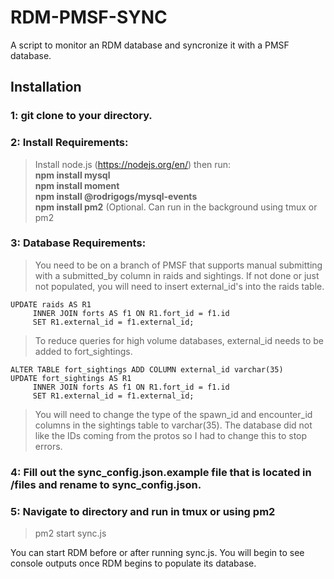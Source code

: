 # RDM-PMSF-SYNC
A script to monitor an RDM database and syncronize it with a PMSF database.

## Installation

### 1: git clone to your directory.
### 2: Install Requirements:
>Install node.js (https://nodejs.org/en/) then run:<br/>
>**npm install mysql**<br/>
>**npm install moment**<br/>
>**npm install @rodrigogs/mysql-events**<br/>
>**npm install pm2** (Optional. Can run in the background using tmux or pm2

### 3: Database Requirements:
>You need to be on a branch of PMSF that supports manual submitting with a submitted_by column in raids and sightings.
>If not done or just not populated, you will need to insert external_id's into the raids table.
```
UPDATE raids AS R1
     INNER JOIN forts AS f1 ON R1.fort_id = f1.id   
     SET R1.external_id = f1.external_id; 
```
>To reduce queries for high volume databases, external_id needs to be added to fort_sightings. 
```
ALTER TABLE fort_sightings ADD COLUMN external_id varchar(35)
UPDATE fort_sightings AS R1
     INNER JOIN forts AS f1 ON R1.fort_id = f1.id   
     SET R1.external_id = f1.external_id; 
```

> You will need to change the type of the spawn_id and encounter_id columns in the sightings table to varchar(35). The database did not like the IDs coming from the protos so I had to change this to stop errors. 

### 4: Fill out the sync_config.json.example file that is located in /files and rename to sync_config.json.

### 5: Navigate to directory and run in tmux or using pm2
>pm2 start sync.js

You can start RDM before or after running sync.js. You will begin to see console outputs once RDM begins to populate its database. 


      
